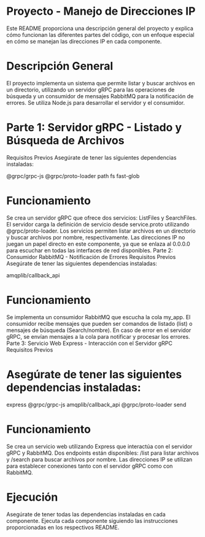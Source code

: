 # Proyecto - Manejo de Direcciones IP
Este README proporciona una descripción general del proyecto y explica cómo funcionan las diferentes partes del código, con un enfoque especial en cómo se manejan las direcciones IP en cada componente.

# Descripción General
El proyecto implementa un sistema que permite listar y buscar archivos en un directorio, utilizando un servidor gRPC para las operaciones de búsqueda y un consumidor de mensajes RabbitMQ para la notificación de errores. Se utiliza Node.js para desarrollar el servidor y el consumidor.

# Parte 1: Servidor gRPC - Listado y Búsqueda de Archivos
Requisitos Previos
Asegúrate de tener las siguientes dependencias instaladas:

@grpc/grpc-js
@grpc/proto-loader
path
fs
fast-glob

# Funcionamiento
Se crea un servidor gRPC que ofrece dos servicios: ListFiles y SearchFiles.
El servidor carga la definición de servicio desde service.proto utilizando @grpc/proto-loader.
Los servicios permiten listar archivos en un directorio y buscar archivos por nombre, respectivamente.
Las direcciones IP no juegan un papel directo en este componente, ya que se enlaza al 0.0.0.0 para escuchar en todas las interfaces de red disponibles.
Parte 2: Consumidor RabbitMQ - Notificación de Errores
Requisitos Previos
Asegúrate de tener las siguientes dependencias instaladas:

amqplib/callback_api
# Funcionamiento
Se implementa un consumidor RabbitMQ que escucha la cola my_app.
El consumidor recibe mensajes que pueden ser comandos de listado (list) o mensajes de búsqueda (Search/nombre).
En caso de error en el servidor gRPC, se envían mensajes a la cola para notificar y procesar los errores.
Parte 3: Servicio Web Express - Interacción con el Servidor gRPC
Requisitos Previos

# Asegúrate de tener las siguientes dependencias instaladas:
express
@grpc/grpc-js
amqplib/callback_api
@grpc/proto-loader
send

# Funcionamiento
Se crea un servicio web utilizando Express que interactúa con el servidor gRPC y RabbitMQ.
Dos endpoints están disponibles: /list para listar archivos y /search para buscar archivos por nombre.
Las direcciones IP se utilizan para establecer conexiones tanto con el servidor gRPC como con RabbitMQ.

# Ejecución
Asegúrate de tener todas las dependencias instaladas en cada componente.
Ejecuta cada componente siguiendo las instrucciones proporcionadas en los respectivos README.
